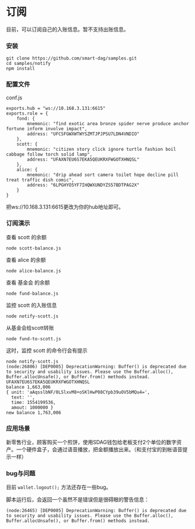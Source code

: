 # 订阅

目前，可以订阅自己的入账信息。暂不支持出账信息。

### 安装

```
git clone https://github.com/smart-dag/samples.git
cd samples/notify
npm install
```

### 配置文件

conf.js
```
exports.hub = "ws://10.168.3.131:6615"
exports.role = {
    fond: {
        mnemonic: "find exotic area bronze spider nerve produce anchor fortune inform involve impact",
        address: "UFCSFGWXWTWYSZMTJPJPSU7LDN4VNDIO"
    },
    scott: {
        mnemonic: "citizen story click ignore turtle fashion boil cabbage follow torch solid lamp",
        address: "UFAXN7EU6S7EKA5QEUKRXFWGOTXHNQSL"
    },
    alice: {
        mnemonic: "drip ahead sort camera toilet hope decline pill treat traffic dish comic",
        address: "6LPGHYO5YF7IHQWXUNDYZS57BDTPAG2X"
    }
}
```

把ws://10.168.3.131:6615更改为你的hub地址即可。

### 订阅演示

查看 scott 的余额
```
node scott-balance.js
```

查看 alice 的余额
```
node alice-balance.js
```

查看 基金会 的余额
```
node fund-balance.js
```

监控 scott 的入账信息

```
node notify-scott.js
```

从基金会给scott转账

```
node fund-to-scott.js
```

这时，监控 scott 的命令行会有提示

```
node notify-scott.js 
(node:26806) [DEP0005] DeprecationWarning: Buffer() is deprecated due to security and usability issues. Please use the Buffer.alloc(), Buffer.allocUnsafe(), or Buffer.from() methods instead.
UFAXN7EU6S7EKA5QEUKRXFWGOTXHNQSL
balance 1,663,006
{ unit: 'aAqsslbNF/0LSlxvM8+oSKlHwP08CYpb39uOV5bMQu4=',
  text: '',
  time: 1554199536,
  amout: 1000000 }
new balance 1,763,006
```

### 应用场景

新零售行业，顾客购买一个煎饼，使用SDAG钱包给老板支付2个单位的数字资产。一个硬件盒子，会通过语音播放，把金额播放出来。（和支付宝的到帐语音提示一样）

### bug与问题

目前 ```wallet.logout();``` 方法还存在一些bug。

脚本运行后，会返回一个虽然不是错误但是很碍眼的警告信息：

```
(node:26465) [DEP0005] DeprecationWarning: Buffer() is deprecated due to security and usability issues. Please use the Buffer.alloc(), Buffer.allocUnsafe(), or Buffer.from() methods instead.
```


